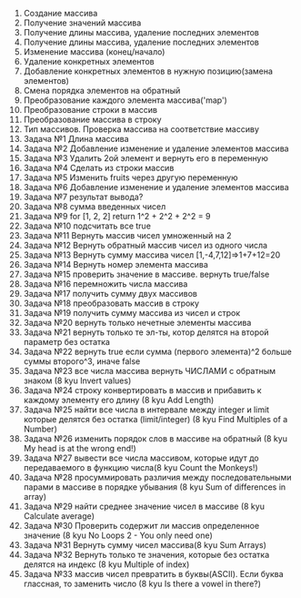 1.	Создание массива
2.	Получение значений массива
3.	Получение длины массива, удаление последних элементов
4.	Получение длины массива, удаление последних элементов
5.	Изменение массива (конец/начало)
6.	Удаление конкретных элементов
7.	Добавление конкретных элементов в нужную позицию(замена элементов)
8.	Смена порядка элементов на обратный
9.	Преобразование каждого элемента массива('map')
10.	Преобразование строки в массив
11.	Преобразование массива в строку
12.	Тип массивов. Проверка массива на соответствие массиву
13.	Задача №1 Длина массива
14.	Задача №2 Добавление изменение и удаление элементов массива
15.	Задача №3 Удалить 2ой элемент и вернуть его в  переменную
16.	Задача №4 Сделать из строки массив
17.	Задача №5 Изменить fruits через другую переменную
18.	Задача №6 Добавление изменение и удаление элементов массива
19.	Задача №7 результат вывода?
20.	Задача №8 сумма введенных чисел
21.	Задача №9 for [1, 2, 2] return 1^2 + 2^2 + 2^2 = 9
22.	Задача №10 подсчитать все true
23.	Задача №11 Вернуть массив чисел умноженный на 2
24.	Задача №12 Вернуть обратный массив чисел из одного числа
25.	Задача №13 Вернуть сумму массива чисел [1,-4,7,12]=>1+7+12=20
26.	Задача №14 Вернуть номер элемента массива
27.	Задача №15 проверить значение в массиве. вернуть true/false
28.	Задача №16 перемножить числа массива
29.	Задача №17 получить сумму двух массивов
30.	Задача №18 преобразовать массив в строку
31.	Задача №19 получить сумму массива из чисел и строк
32.	Задача №20 вернуть только нечетные элементы массива
33.	Задача №21 вернуть только те эл-ты, котор делятся на второй параметр без остатка
34.	Задача №22 вернуть true если сумма (первого элемента)^2 больше суммы второго^3, иначе false
35.	Задача №23 все числа массива вернуть ЧИСЛАМИ с обратным знаком (8 kyu Invert values)
36.	Задача №24 строку конвертировать в массив и прибавить к каждому элементу его длину (8 kyu Add Length)
37.	Задача №25 найти все числа в интервале между integer и limit которые делятся без остатка (limit/integer) (8 kyu Find Multiples of a Number)
38.	Задача №26 изменить порядок слов в массиве на обратный (8 kyu My head is at the wrong end!)
39.	Задача №27 вывести все числа массивом, которые идут до передаваемого в функцию числа(8 kyu Count the Monkeys!)
40.	Задача №28 просуммировать различия между последовательными парами в массиве в порядке убывания (8 kyu Sum of differences in array)
41.	Задача №29 найти среднее значение чисел в массиве (8 kyu Calculate average)
42.	Задача №30 Проверить содержит ли массив определенное значение (8 kyu No Loops 2 - You only need one)
43.	Задача №31 Вернуть сумму чисел массива(8 kyu Sum Arrays)
44.	Задача №32 Вернуть только те значения, которые без остатка делятся на индекс (8 kyu Multiple of index)
45. Задача №33 массив чисел превратить в буквы(ASCII). Если буква глассная, то заменить число (8 kyu Is there a vowel in there?)

